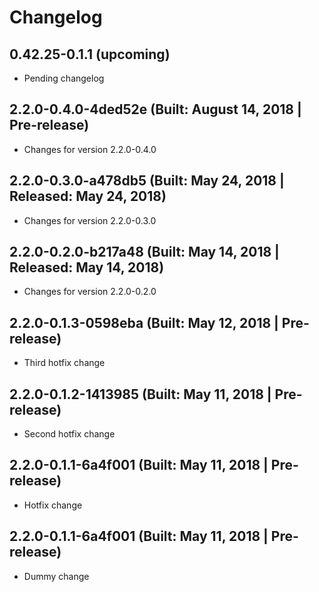 # Changelog

## 0.42.25-0.1.1 (upcoming)

* Pending changelog

## 2.2.0-0.4.0-4ded52e (Built: August 14, 2018 | Pre-release)

* Changes for version 2.2.0-0.4.0

## 2.2.0-0.3.0-a478db5 (Built: May 24, 2018 | Released: May 24, 2018)

* Changes for version 2.2.0-0.3.0

## 2.2.0-0.2.0-b217a48 (Built: May 14, 2018 | Released: May 14, 2018)

* Changes for version 2.2.0-0.2.0

## 2.2.0-0.1.3-0598eba (Built: May 12, 2018 | Pre-release)

* Third hotfix change

## 2.2.0-0.1.2-1413985 (Built: May 11, 2018 | Pre-release)

* Second hotfix change

## 2.2.0-0.1.1-6a4f001 (Built: May 11, 2018 | Pre-release)

* Hotfix change

## 2.2.0-0.1.1-6a4f001 (Built: May 11, 2018 | Pre-release)

* Dummy change

